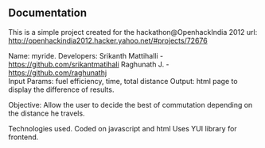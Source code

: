 Documentation
-------------

This is a simple project created for the hackathon@OpenhackIndia 2012
url: http://openhackindia2012.hacker.yahoo.net/#projects/72676


Name: myride.
Developers: Srikanth Mattihalli -https://github.com/srikantmatihali
			Raghunath J.		-https://github.com/raghunathj	 			
Input Params:
			 fuel efficiency,
			 time,
			 total distance
Output:     html page to display the difference of results.
			
Objective: Allow the user to decide the best of commutation depending on the distance he travels.

Technologies used.
				Coded on javascript and html
				Uses YUI library for frontend.	
